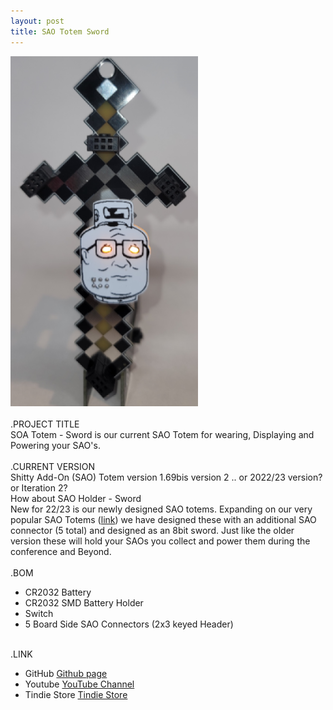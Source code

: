 ```yaml
---
layout: post
title: SAO Totem Sword
---
```


![Title](/images/SAOTotem-Sword_sm_2.png)<br>
<br>
.PROJECT TITLE<br>
SOA Totem - Sword is our current SAO Totem for wearing, Displaying and Powering your SAO's. 
<br><br>
.CURRENT VERSION<br>
Shitty Add-On (SAO) Totem version 1.69bis version 2 .. or 2022/23 version? or Iteration 2?
<br>
How about SAO Holder - Sword
<br>
New for 22/23 is our newly designed SAO totems. Expanding on our very popular SAO Totems 
([link](https://www.tindie.com/products/badgepirates/sao-totem-version-169bis/)) we have designed these with an additional SAO connector 
(5 total) and designed as an 8bit sword. Just like the older version these will hold your SAOs you collect and power them during the conference and Beyond.
<br><br>
.BOM<br>
- CR2032 Battery
- CR2032 SMD Battery Holder
- Switch
- 5 Board Side SAO Connectors (2x3 keyed Header)
<br><br>

.LINK<br>
- GitHub [Github page](https://github.com/BadgePiratesLLC/SAO_Holder-Sword)
- Youtube [YouTube Channel](https://www.youtube.com/channel/UCRVegJ2Y7m-8vIXnG0BIhyw/featured/) 
- Tindie Store [Tindie Store](https://www.tindie.com/stores/badgepirates/)
<br>
